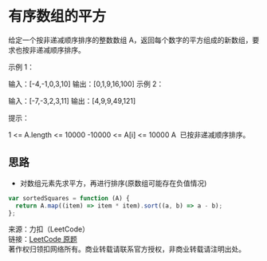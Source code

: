 # 有序数组的平方

给定一个按非递减顺序排序的整数数组 A，返回每个数字的平方组成的新数组，要求也按非递减顺序排序。

示例 1：

输入：[-4,-1,0,3,10]
输出：[0,1,9,16,100]
示例 2：

输入：[-7,-3,2,3,11]
输出：[4,9,9,49,121]

提示：

1 <= A.length <= 10000
-10000 <= A[i] <= 10000
A  已按非递减顺序排序。

## 思路

- 对数组元素先求平方，再进行排序(原数组可能存在负值情况)

```js
var sortedSquares = function (A) {
  return A.map((item) => item * item).sort((a, b) => a - b);
};
```

来源：力扣（LeetCode）  
链接：[LeetCode 原题](https://leetcode-cn.com/problems/squares-of-a-sorted-array)  
著作权归领扣网络所有。商业转载请联系官方授权，非商业转载请注明出处。
